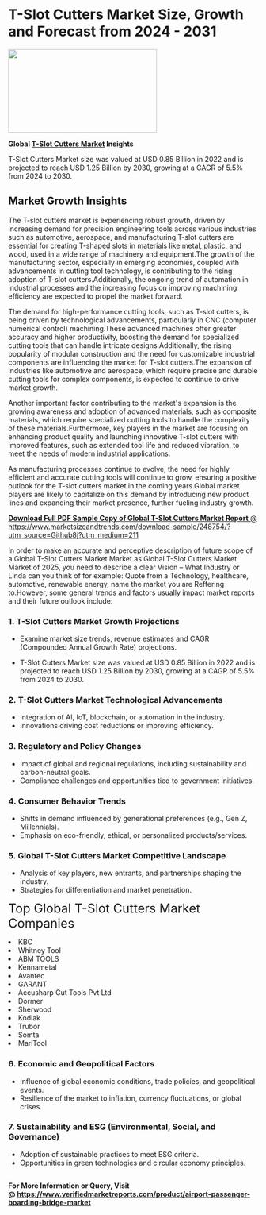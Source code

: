 <H1>T-Slot Cutters Market Size, Growth and Forecast from 2024 - 2031</H1><img class="aligncenter size-medium wp-image-584254" src="https://thirdeyenews.in/wp-content/uploads/2024/09/Global-Market-Research-300x168.jpeg" alt="" width="300" height="168" /><p><strong>Global&nbsp;<a href="https://www.marketsizeandtrends.com/download-sample/248754/?utm_source=Github8j?utm_medium=211">T-Slot Cutters Market</a> Insights</strong></p><p>T-Slot Cutters Market size was valued at USD 0.85 Billion in 2022 and is projected to reach USD 1.25 Billion by 2030, growing at a CAGR of 5.5% from 2024 to 2030.</p><p><h2>Market Growth Insights</h2> <p>The T-slot cutters market is experiencing robust growth, driven by increasing demand for precision engineering tools across various industries such as automotive, aerospace, and manufacturing.T-slot cutters are essential for creating T-shaped slots in materials like metal, plastic, and wood, used in a wide range of machinery and equipment.The growth of the manufacturing sector, especially in emerging economies, coupled with advancements in cutting tool technology, is contributing to the rising adoption of T-slot cutters.Additionally, the ongoing trend of automation in industrial processes and the increasing focus on improving machining efficiency are expected to propel the market forward.</p> <p><a href="#"></a></p> <p>The demand for high-performance cutting tools, such as T-slot cutters, is being driven by technological advancements, particularly in CNC (computer numerical control) machining.These advanced machines offer greater accuracy and higher productivity, boosting the demand for specialized cutting tools that can handle intricate designs.Additionally, the rising popularity of modular construction and the need for customizable industrial components are influencing the market for T-slot cutters.The expansion of industries like automotive and aerospace, which require precise and durable cutting tools for complex components, is expected to continue to drive market growth.</p> <p>Another important factor contributing to the market's expansion is the growing awareness and adoption of advanced materials, such as composite materials, which require specialized cutting tools to handle the complexity of these materials.Furthermore, key players in the market are focusing on enhancing product quality and launching innovative T-slot cutters with improved features, such as extended tool life and reduced vibration, to meet the needs of modern industrial applications.</p> <p>As manufacturing processes continue to evolve, the need for highly efficient and accurate cutting tools will continue to grow, ensuring a positive outlook for the T-slot cutters market in the coming years.Global market players are likely to capitalize on this demand by introducing new product lines and expanding their market presence, further fueling industry growth.</p> <p><a href="#"></p><p><span class=""><strong>Download Full PDF Sample Copy of Global T-Slot Cutters Market Report</strong> @ <a href="https://www.marketsizeandtrends.com/download-sample/248754/?utm_source=Github8j?utm_medium=211" target="_blank">https://www.marketsizeandtrends.com/download-sample/248754/?utm_source=Github8j?utm_medium=211</a></span></p><p>In order to make an accurate and perceptive description of future scope of a Global&nbsp;T-Slot Cutters Market Market as Global&nbsp;T-Slot Cutters Market Market of 2025, you need to describe a clear Vision &ndash; What Industry or Linda can you think of for example: Quote from a Technology, healthcare, automotive, renewable energy, name the market you are Reffering to.However, some general trends and factors usually impact market reports and their future outlook include:</p><h3>1.&nbsp;<strong>T-Slot Cutters Market Growth Projections</strong></h3><ul><li>Examine market size trends, revenue estimates and CAGR (Compounded Annual Growth Rate) projections.</li><li><p>T-Slot Cutters Market size was valued at USD 0.85 Billion in 2022 and is projected to reach USD 1.25 Billion by 2030, growing at a CAGR of 5.5% from 2024 to 2030.</p></li></ul><h3>2.&nbsp;<strong>T-Slot Cutters Market Technological Advancements</strong></h3><ul><li>Integration of AI, IoT, blockchain, or automation in the industry.</li><li>Innovations driving cost reductions or improving efficiency.</li></ul><h3>3.&nbsp;<strong>Regulatory and Policy Changes</strong></h3><ul><li>Impact of global and regional regulations, including sustainability and carbon-neutral goals.</li><li>Compliance challenges and opportunities tied to government initiatives.</li></ul><h3>4.&nbsp;<strong>Consumer Behavior Trends</strong></h3><ul><li>Shifts in demand influenced by generational preferences (e.g., Gen Z, Millennials).</li><li>Emphasis on eco-friendly, ethical, or personalized products/services.</li></ul><h3>5.&nbsp;<strong>Global T-Slot Cutters Market Competitive Landscape</strong></h3><ul><li>Analysis of key players, new entrants, and partnerships shaping the industry.</li><li>Strategies for differentiation and market penetration.</li></ul><p data-pm-slice="1 1 []"><span style="color: inherit; font-family: inherit; font-size: 25px;">Top Global T-Slot Cutters Market Companies</span></p><div class="" data-test-id=""><p><li>KBC</li><li> Whitney Tool</li><li> ABM TOOLS</li><li> Kennametal</li><li> Avantec</li><li> GARANT</li><li> Accusharp Cut Tools Pvt Ltd</li><li> Dormer</li><li> Sherwood</li><li> Kodiak</li><li> Trubor</li><li> Somta</li><li> MariTool</li></p></div><h3>6.&nbsp;<strong>Economic and Geopolitical Factors</strong></h3><ul><li>Influence of global economic conditions, trade policies, and geopolitical events.</li><li>Resilience of the market to inflation, currency fluctuations, or global crises.</li></ul><h3>7.&nbsp;<strong>Sustainability and ESG (Environmental, Social, and Governance)</strong></h3><ul><li>Adoption of sustainable practices to meet ESG criteria.</li><li>Opportunities in green technologies and circular economy principles.</li></ul><h2><strong style="font-size: 14px;">For More Information or Query, Visit @&nbsp;</strong><a style="background-color: #ffffff; font-size: 14px;" href="https://www.marketsizeandtrends.com/report/t-slot-cutters-market/" target="_blank">https://www.verifiedmarketreports.com/product/airport-passenger-boarding-bridge-market</a></h2>